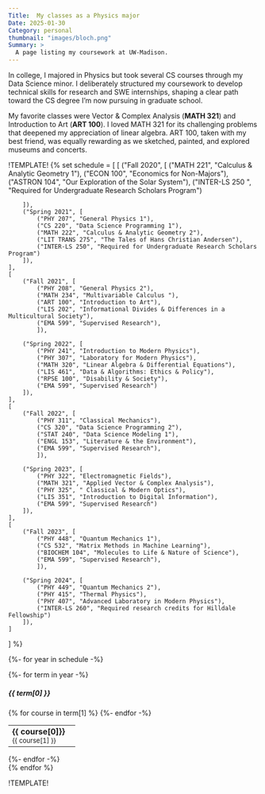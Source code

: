 ```yaml
---
Title:  My classes as a Physics major
Date: 2025-01-30 
Category: personal 
thumbnail: "images/bloch.png"
Summary: >
  A page listing my coursework at UW-Madison.  
---
```


In college, I majored in Physics but took several CS courses through my Data Science minor. I deliberately structured my coursework to develop technical skills for research and SWE internships, shaping a clear path toward the CS degree I’m now pursuing in graduate school.

My favorite classes were Vector & Complex Analysis (**MATH 321**) and Introduction to Art (**ART 100**). I loved MATH 321 for its challenging problems that deepened my appreciation of linear algebra. ART 100, taken with my best friend, was equally rewarding as we sketched, painted, and explored museums and concerts.

!TEMPLATE!
{% set schedule = [
    [
        ("Fall 2020", [
            ("MATH 221", "Calculus & Analytic Geometry 1"),
            ("ECON 100", "Economics for Non-Majors"),
            ("ASTRON 104", "Our Exploration of the Solar System"),
            ("INTER-LS 250 ", "Required for Undergraduate Research Scholars Program")

        ]),
        ("Spring 2021", [
            ("PHY 207", "General Physics 1"),
            ("CS 220", "Data Science Programming 1"),
            ("MATH 222", "Calculus & Analytic Geometry 2"),
            ("LIT TRANS 275", "The Tales of Hans Christian Andersen"),
            ("INTER-LS 250", "Required for Undergraduate Research Scholars Program")
        ]),
    ],
    [
        ("Fall 2021", [
            ("PHY 208", "General Physics 2"),
            ("MATH 234", "Multivariable Calculus "),
            ("ART 100", "Introduction to Art"),
            ("LIS 202", "Informational Divides & Differences in a Multicultural Society"),
            ("EMA 599", "Supervised Research"),    
            ]),

        ("Spring 2022", [
            ("PHY 241", "Introduction to Modern Physics"),
            ("PHY 307", "Laboratory for Modern Physics"),
            ("MATH 320", "Linear Algebra & Differential Equations"),
            ("LIS 461", "Data & Algorithms: Ethics & Policy"),
            ("RPSE 100", "Disability & Society"),
            ("EMA 599", "Supervised Research")
        ]),
    ],
    [       
        ("Fall 2022", [
            ("PHY 311", "Classical Mechanics"),
            ("CS 320", "Data Science Programming 2"),
            ("STAT 240", "Data Science Modeling 1"),
            ("ENGL 153", "Literature & the Environment"),
            ("EMA 599", "Supervised Research"),    
            ]),

        ("Spring 2023", [
            ("PHY 322", "Electromagnetic Fields"),
            ("MATH 321", "Applied Vector & Complex Analysis"),
            ("PHY 325", " Classical & Modern Optics"),
            ("LIS 351", "Introduction to Digital Information"),
            ("EMA 599", "Supervised Research")
        ]),
    ],
    [       
        ("Fall 2023", [
            ("PHY 448", "Quantum Mechanics 1"),
            ("CS 532", "Matrix Methods in Machine Learning"),
            ("BIOCHEM 104", "Molecules to Life & Nature of Science"),
            ("EMA 599", "Supervised Research"),    
            ]),

        ("Spring 2024", [
            ("PHY 449", "Quantum Mechanics 2"),
            ("PHY 415", "Thermal Physics"),
            ("PHY 407", "Advanced Laboratory in Modern Physics"),
            ("INTER-LS 260", "Required research credits for Hilldale Fellowship")
        ]),
    ]
] 
%}

{%- for year in schedule -%}
<div class="row">
    {%- for term in year -%}
    <div class="col-sm-12 col-md-6 d-md-flex-row p-2 align-items-stretch">
        <div class="card">
        <div class="card-body">
            <h5 class="card-title">{{ term[0] }}</h5>
            <table class="table mb-0">
                {% for course in term[1] %}
                <tr>
                    <td><b>{{ course[0]}}</b>&nbsp;&nbsp;&nbsp;<div style="font-size:13px">{{ course[1] }}</div></td>
                </tr>
                {%- endfor -%}
            </table>
        </div>
        </div>
    </div>
    {%- endfor -%}
</div>
{% endfor %}

!TEMPLATE!